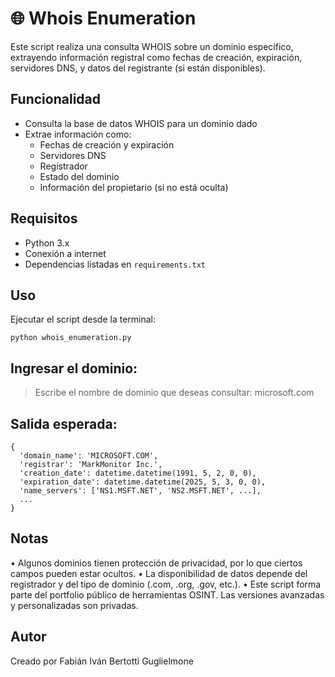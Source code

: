 # 🌐 Whois Enumeration

Este script realiza una consulta WHOIS sobre un dominio específico, extrayendo información registral como fechas de creación, expiración, servidores DNS, y datos del registrante (si están disponibles).

## Funcionalidad

- Consulta la base de datos WHOIS para un dominio dado
- Extrae información como:
  - Fechas de creación y expiración
  - Servidores DNS
  - Registrador
  - Estado del dominio
  - Información del propietario (si no está oculta)

## Requisitos

- Python 3.x
- Conexión a internet
- Dependencias listadas en `requirements.txt`

## Uso

Ejecutar el script desde la terminal:

```
python whois_enumeration.py
```

## Ingresar el dominio:

> Escribe el nombre de dominio que deseas consultar: microsoft.com

## Salida esperada:

```
{
  'domain_name': 'MICROSOFT.COM',
  'registrar': 'MarkMonitor Inc.',
  'creation_date': datetime.datetime(1991, 5, 2, 0, 0),
  'expiration_date': datetime.datetime(2025, 5, 3, 0, 0),
  'name_servers': ['NS1.MSFT.NET', 'NS2.MSFT.NET', ...],
  ...
}
```

## Notas
• Algunos dominios tienen protección de privacidad, por lo que ciertos campos pueden estar ocultos.
• La disponibilidad de datos depende del registrador y del tipo de dominio (.com, .org, .gov, etc.).
• Este script forma parte del portfolio público de herramientas OSINT. Las versiones avanzadas y personalizadas son privadas.

## Autor
Creado por Fabián Iván Bertotti Guglielmone
